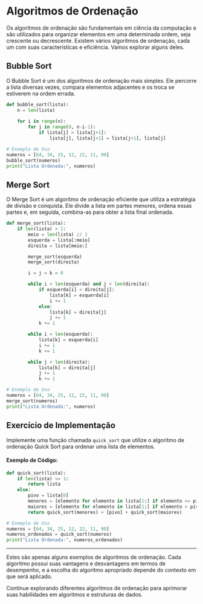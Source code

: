 # Algoritmos de Ordenação

Os algoritmos de ordenação são fundamentais em ciência da computação e são utilizados para organizar elementos em uma determinada ordem, seja crescente ou decrescente. Existem vários algoritmos de ordenação, cada um com suas características e eficiência. Vamos explorar alguns deles.

## Bubble Sort

O Bubble Sort é um dos algoritmos de ordenação mais simples. Ele percorre a lista diversas vezes, compara elementos adjacentes e os troca se estiverem na ordem errada.

```python
def bubble_sort(lista):
    n = len(lista)
    
    for i in range(n):
        for j in range(0, n-i-1):
            if lista[j] > lista[j+1]:
                lista[j], lista[j+1] = lista[j+1], lista[j]

# Exemplo de Uso
numeros = [64, 34, 25, 12, 22, 11, 90]
bubble_sort(numeros)
print("Lista Ordenada:", numeros)
```

## Merge Sort

O Merge Sort é um algoritmo de ordenação eficiente que utiliza a estratégia de divisão e conquista. Ele divide a lista em partes menores, ordena essas partes e, em seguida, combina-as para obter a lista final ordenada.

```python
def merge_sort(lista):
    if len(lista) > 1:
        meio = len(lista) // 2
        esquerda = lista[:meio]
        direita = lista[meio:]

        merge_sort(esquerda)
        merge_sort(direita)

        i = j = k = 0

        while i < len(esquerda) and j < len(direita):
            if esquerda[i] < direita[j]:
                lista[k] = esquerda[i]
                i += 1
            else:
                lista[k] = direita[j]
                j += 1
            k += 1

        while i < len(esquerda):
            lista[k] = esquerda[i]
            i += 1
            k += 1

        while j < len(direita):
            lista[k] = direita[j]
            j += 1
            k += 1

# Exemplo de Uso
numeros = [64, 34, 25, 12, 22, 11, 90]
merge_sort(numeros)
print("Lista Ordenada:", numeros)
```

## Exercício de Implementação

Implemente uma função chamada `quick_sort` que utilize o algoritmo de ordenação Quick Sort para ordenar uma lista de elementos.

#### Exemplo de Código:

```python
def quick_sort(lista):
    if len(lista) <= 1:
        return lista
    else:
        pivo = lista[0]
        menores = [elemento for elemento in lista[1:] if elemento <= pivo]
        maiores = [elemento for elemento in lista[1:] if elemento > pivo]
        return quick_sort(menores) + [pivo] + quick_sort(maiores)

# Exemplo de Uso
numeros = [64, 34, 25, 12, 22, 11, 90]
numeros_ordenados = quick_sort(numeros)
print("Lista Ordenada:", numeros_ordenados)
```

---

Estes são apenas alguns exemplos de algoritmos de ordenação. Cada algoritmo possui suas vantagens e desvantagens em termos de desempenho, e a escolha do algoritmo apropriado depende do contexto em que será aplicado.

Continue explorando diferentes algoritmos de ordenação para aprimorar suas habilidades em algoritmos e estruturas de dados.

```
